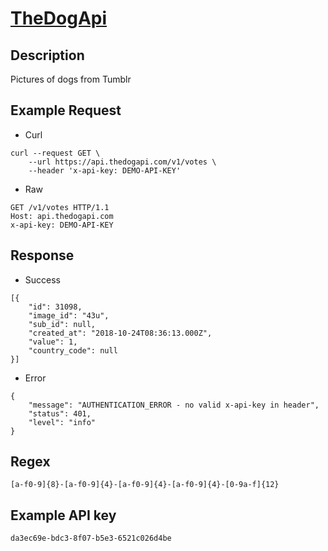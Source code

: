 # [TheDogApi](https://docs.thedogapi.com/)

## __Description__
Pictures of dogs from Tumblr

## __Example Request__
* Curl
```
curl --request GET \
    --url https://api.thedogapi.com/v1/votes \
    --header 'x-api-key: DEMO-API-KEY'
```

* Raw
```
GET /v1/votes HTTP/1.1
Host: api.thedogapi.com
x-api-key: DEMO-API-KEY
```

## __Response__
* Success
```
[{
    "id": 31098,
    "image_id": "43u",
    "sub_id": null,
    "created_at": "2018-10-24T08:36:13.000Z",
    "value": 1,
    "country_code": null
}]
```
* Error
```
{
    "message": "AUTHENTICATION_ERROR - no valid x-api-key in header",
    "status": 401,
    "level": "info"
}
```

## __Regex__
```
[a-f0-9]{8}-[a-f0-9]{4}-[a-f0-9]{4}-[a-f0-9]{4}-[0-9a-f]{12}
```

## __Example API key__
```
da3ec69e-bdc3-8f07-b5e3-6521c026d4be
```